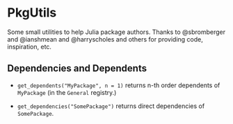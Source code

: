 # PkgUtils

Some small utilities to help Julia package authors. Thanks to @sbromberger and @ianshmean and @harryscholes and others for providing code, inspiration, etc. 

## Dependencies and Dependents

* `get_dependents("MyPackage", n = 1)` returns n-th order dependents of `MyPackage` (in the `General` registry.)

* `get_dependencies("SomePackage")` returns direct dependencies of `SomePackage`.

